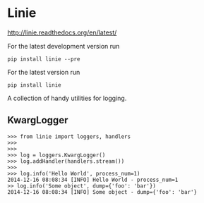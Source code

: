 Linie
=====

http://linie.readthedocs.org/en/latest/

For the latest development version run

    pip install linie --pre

For the latest version run

    pip install linie

A collection of handy utilities for logging.

## KwargLogger

    >>> from linie import loggers, handlers
    >>>
    >>>
    >>> log = loggers.KwargLogger()
    >>> log.addHandler(handlers.stream())
    >>>
    >>> log.info('Hello World', process_num=1)
    2014-12-16 08:08:34 [INFO] Hello World - process_num=1
    >> log.info('Some object', dump={'foo': 'bar'})
    2014-12-16 08:08:34 [INFO] Some object - dump={'foo': 'bar'}
